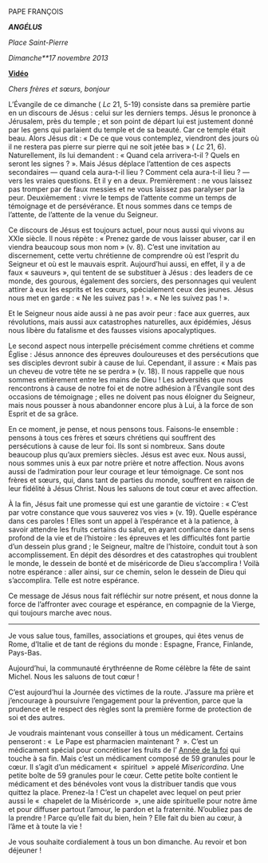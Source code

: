 PAPE FRANÇOIS

***ANGÉLUS***

*Place Saint-Pierre*

*Dimanche**17 novembre 2013*

**[Vidéo](http://player.rv.va/vaticanplayer.asp?language=it&tic=VA_BTY695MB)**

*Chers frères et sœurs, bonjour*

L’Évangile de ce dimanche ( *Lc* 21, 5-19) consiste dans sa première partie en un discours de Jésus : celui sur les derniers temps. Jésus le prononce à Jérusalem, près du temple ; et son point de départ lui est justement donné par les gens qui parlaient du temple et de sa beauté. Car ce temple était beau. Alors Jésus dit : « De ce que vous contemplez, viendront des jours où il ne restera pas pierre sur pierre qui ne soit jetée bas » ( *Lc* 21, 6). Naturellement, ils lui demandent : « Quand cela arrivera-t-il ? Quels en seront les signes ? ». Mais Jésus déplace l’attention de ces aspects secondaires — quand cela aura-t-il lieu ? Comment cela aura-t-il lieu ? — vers les vraies questions. Et il y en a deux. Premièrement : ne vous laissez pas tromper par de faux messies et ne vous laissez pas paralyser par la peur. Deuxièmement : vivre le temps de l’attente comme un temps de témoignage et de persévérance. Et nous sommes dans ce temps de l’attente, de l’attente de la venue du Seigneur.

Ce discours de Jésus est toujours actuel, pour nous aussi qui vivons au  XXIe siècle. Il nous répète : « Prenez garde de vous laisser abuser, car il en viendra beaucoup sous mon nom » (v. 8). C’est une invitation au discernement, cette vertu chrétienne de comprendre où est l’esprit du Seigneur et où est le mauvais esprit. Aujourd’hui aussi, en effet, il y a de faux « sauveurs », qui tentent de se substituer à Jésus : des leaders de ce monde, des gourous, également des sorciers, des personnages qui veulent attirer à eux les esprits et les cœurs, spécialement ceux des jeunes. Jésus nous met en garde : « Ne les suivez pas ! ». « Ne les suivez pas ! ».

Et le Seigneur nous aide aussi à ne pas avoir peur : face aux guerres, aux révolutions, mais aussi aux catastrophes naturelles, aux épidémies, Jésus nous libère du fatalisme et des fausses visions apocalyptiques.

Le second aspect nous interpelle précisément comme chrétiens et comme Église : Jésus annonce des épreuves douloureuses et des persécutions que ses disciples devront subir à cause de lui. Cependant, il assure : « Mais pas un cheveu de votre tête ne se perdra » (v. 18). Il nous rappelle que nous sommes entièrement entre les mains de Dieu ! Les adversités que nous rencontrons à cause de notre foi et de notre adhésion à l’Évangile sont des occasions de témoignage ; elles ne doivent pas nous éloigner du Seigneur, mais nous pousser à nous abandonner encore plus à Lui, à la force de son Esprit et de sa grâce.

En ce moment, je pense, et nous pensons tous. Faisons-le ensemble : pensons à tous ces frères et sœurs chrétiens qui souffrent des persécutions à cause de leur foi. Ils sont si nombreux. Sans doute beaucoup plus qu’aux premiers siècles. Jésus est avec eux. Nous aussi, nous sommes unis à eux par notre prière et notre affection. Nous avons aussi de l’admiration pour leur courage et leur témoignage. Ce sont nos frères et sœurs, qui, dans tant de parties du monde, souffrent en raison de leur fidélité à Jésus Christ. Nous les saluons de tout cœur et avec affection.

À la fin, Jésus fait une promesse qui est une garantie de victoire : « C’est par votre constance que vous sauverez vos vies » (v. 19). Quelle espérance dans ces paroles ! Elles sont un appel à l’espérance et à la patience, à savoir attendre les fruits certains du salut, en ayant confiance dans le sens profond de la vie et de l’histoire : les épreuves et les difficultés font partie d’un dessein plus grand ; le Seigneur, maître de l’histoire, conduit tout à son accomplissement. En dépit des désordres et des catastrophes qui troublent le monde, le dessein de bonté et de miséricorde de Dieu s’accomplira ! Voilà notre espérance : aller ainsi, sur ce chemin, selon le dessein de Dieu qui s’accomplira. Telle est notre espérance.

Ce message de Jésus nous fait réfléchir sur notre présent, et nous donne la force de l’affronter avec courage et espérance, en compagnie de la Vierge, qui toujours marche avec nous.

* * *

Je vous salue tous, familles, associations et groupes, qui êtes venus de Rome, d’Italie et de tant de régions du monde : Espagne, France, Finlande, Pays-Bas.

Aujourd’hui, la communauté érythréenne de Rome célèbre la fête de saint Michel. Nous les saluons de tout cœur !

C’est aujourd’hui la Journée des victimes de la route. J’assure ma prière et j’encourage à poursuivre l’engagement pour la prévention, parce que la prudence et le respect des règles sont la première forme de protection de soi et des autres.

Je voudrais maintenant vous conseiller à tous un médicament. Certains penseront : «  Le Pape est pharmacien maintenant ?  ». C’est un médicament spécial pour concrétiser les fruits de l’ [Année de la foi](http://www.vatican.va/special/annus_fidei/index_fr.htm) qui touche à sa fin. Mais c’est un médicament composé de 59 granules pour le cœur. Il s’agit d’un médicament «  spirituel  » appelé *Misericordina*. Une petite boîte de 59 granules pour le cœur. Cette petite boîte contient le médicament et des bénévoles vont vous la distribuer tandis que vous quittez la place. Prenez-la ! C’est un chapelet avec lequel on peut prier aussi le «  chapelet de la Miséricorde  », une aide spirituelle pour notre âme et pour diffuser partout l’amour, le pardon et la fraternité. N’oubliez pas de la prendre ! Parce qu’elle fait du bien, hein ? Elle fait du bien au cœur, à l’âme et à toute la vie !

Je vous souhaite cordialement à tous un bon dimanche. Au revoir et bon déjeuner !